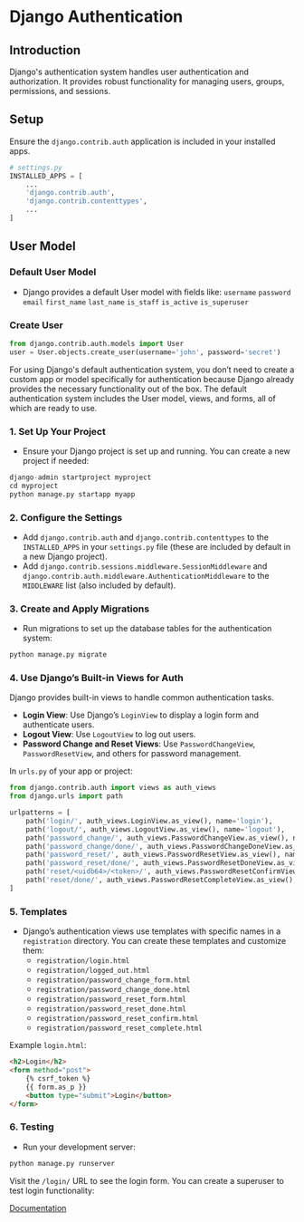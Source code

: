 # Django Authentication 

## Introduction

Django's authentication system handles user authentication and authorization. It provides robust functionality for managing users, groups, permissions, and sessions.

## Setup
Ensure the `django.contrib.auth` application is included in your installed apps.
```python
# settings.py
INSTALLED_APPS = [
    ...
    'django.contrib.auth',
    'django.contrib.contenttypes',
    ...
]
```

## User Model
### Default User Model
- Django provides a default User model with fields like:
`username`
`password`
`email`
`first_name`
`last_name`
`is_staff`
`is_active`
`is_superuser`

### Create User 
```python
from django.contrib.auth.models import User
user = User.objects.create_user(username='john', password='secret')
```
For using Django's default authentication system, you don’t need to create a custom app or model specifically for 
authentication because Django already provides the necessary functionality out of the box. The default authentication 
system includes the User model, views, and forms, all of which are ready to use.

### 1. **Set Up Your Project**
-   Ensure your Django project is set up and running. You can create a new project if needed:

```python
django-admin startproject myproject
cd myproject
python manage.py startapp myapp
```

### 2. **Configure the Settings**

-   Add `django.contrib.auth` and `django.contrib.contenttypes` to the `INSTALLED_APPS` in your `settings.py` file (these are included by default in a new Django project).
-   Add `django.contrib.sessions.middleware.SessionMiddleware` and `django.contrib.auth.middleware.AuthenticationMiddleware` to the `MIDDLEWARE` list (also included by default).

### 3. **Create and Apply Migrations**

-   Run migrations to set up the database tables for the authentication system:
```python
python manage.py migrate
```

### 4. **Use Django’s Built-in Views for Auth**

Django provides built-in views to handle common authentication tasks.

-   **Login View**: Use Django’s `LoginView` to display a login form and authenticate users.
-   **Logout View**: Use `LogoutView` to log out users.
-   **Password Change and Reset Views**: Use `PasswordChangeView`, `PasswordResetView`, and others for password management.

In `urls.py` of your app or project:

```python
from django.contrib.auth import views as auth_views
from django.urls import path

urlpatterns = [
    path('login/', auth_views.LoginView.as_view(), name='login'),
    path('logout/', auth_views.LogoutView.as_view(), name='logout'),
    path('password_change/', auth_views.PasswordChangeView.as_view(), name='password_change'),
    path('password_change/done/', auth_views.PasswordChangeDoneView.as_view(), name='password_change_done'),
    path('password_reset/', auth_views.PasswordResetView.as_view(), name='password_reset'),
    path('password_reset/done/', auth_views.PasswordResetDoneView.as_view(), name='password_reset_done'),
    path('reset/<uidb64>/<token>/', auth_views.PasswordResetConfirmView.as_view(), name='password_reset_confirm'),
    path('reset/done/', auth_views.PasswordResetCompleteView.as_view(), name='password_reset_complete'),
]
```

### 5. **Templates**

-   Django’s authentication views use templates with specific names in a `registration` directory. You can create these templates and customize them:
    -   `registration/login.html`
    -   `registration/logged_out.html`
    -   `registration/password_change_form.html`
    -   `registration/password_change_done.html`
    -   `registration/password_reset_form.html`
    -   `registration/password_reset_done.html`
    -   `registration/password_reset_confirm.html`
    -   `registration/password_reset_complete.html`

Example `login.html`:

```html
<h2>Login</h2>
<form method="post">
    {% csrf_token %}
    {{ form.as_p }}
    <button type="submit">Login</button>
</form>
```

### 6. **Testing**

-   Run your development server:
```python
python manage.py runserver

```
Visit the `/login/` URL to see the login form. You can create a superuser to test login functionality:

[Documentation](https://docs.djangoproject.com/en/5.1/topics/auth/)

